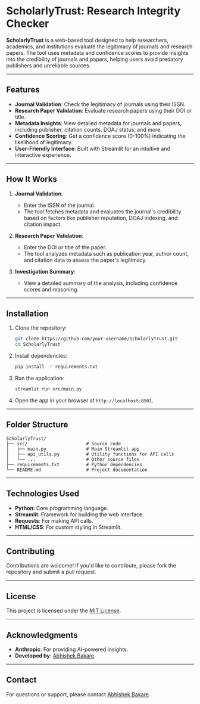 # ScholarlyTrust: Research Integrity Checker

**ScholarlyTrust** is a web-based tool designed to help researchers, academics, and institutions evaluate the legitimacy of journals and research papers. The tool uses metadata and confidence scores to provide insights into the credibility of journals and papers, helping users avoid predatory publishers and unreliable sources.

---

## Features

- **Journal Validation**: Check the legitimacy of journals using their ISSN.
- **Research Paper Validation**: Evaluate research papers using their DOI or title.
- **Metadata Insights**: View detailed metadata for journals and papers, including publisher, citation counts, DOAJ status, and more.
- **Confidence Scoring**: Get a confidence score (0-100%) indicating the likelihood of legitimacy.
- **User-Friendly Interface**: Built with Streamlit for an intuitive and interactive experience.

---

## How It Works

1. **Journal Validation**:
   - Enter the ISSN of the journal.
   - The tool fetches metadata and evaluates the journal's credibility based on factors like publisher reputation, DOAJ indexing, and citation impact.

2. **Research Paper Validation**:
   - Enter the DOI or title of the paper.
   - The tool analyzes metadata such as publication year, author count, and citation data to assess the paper's legitimacy.

3. **Investigation Summary**:
   - View a detailed summary of the analysis, including confidence scores and reasoning.

---

## Installation

1. Clone the repository:
   ```bash
   git clone https://github.com/your-username/ScholarlyTrust.git
   cd ScholarlyTrust
   ```

2. Install dependencies:
   ```bash
   pip install -r requirements.txt
   ```

3. Run the application:
   ```bash
   streamlit run src/main.py
   ```

4. Open the app in your browser at `http://localhost:8501`.

---

## Folder Structure

```
ScholarlyTrust/
├── src/                      # Source code
│   ├── main.py               # Main Streamlit app
│   ├── api_utils.py          # Utility functions for API calls
│   └── ...                   # Other source files
├── requirements.txt          # Python dependencies
└── README.md                 # Project documentation
```

---

## Technologies Used

- **Python**: Core programming language.
- **Streamlit**: Framework for building the web interface.
- **Requests**: For making API calls.
- **HTML/CSS**: For custom styling in Streamlit.

---

## Contributing

Contributions are welcome! If you'd like to contribute, please fork the repository and submit a pull request.

---

## License

This project is licensed under the [MIT License](LICENSE).

---

## Acknowledgments

- **Anthropic**: For providing AI-powered insights.
- **Developed by**: [Abhishek Bakare](https://www.linkedin.com/in/abhishekbakare/)

---

## Contact

For questions or support, please contact [Abhishek Bakare](mailto:abakre5@gmail.com).
